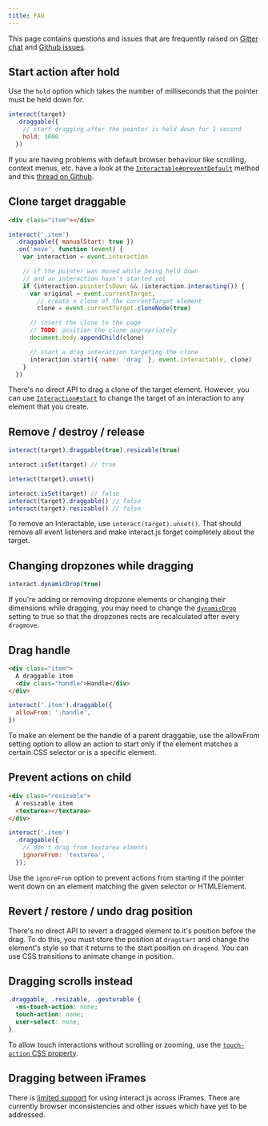 ```yaml
---
title: FAQ
---
```


This page contains questions and issues that are frequently raised on [Gitter
chat][gitter] and [Github issues][gh-issues].

## Start action after hold

Use the `hold` option which takes the number of milliseconds that the pointer
must be held down for.

```javascript
interact(target)
  .draggable({
    // start dragging after the pointer is held down for 1 second
    hold: 1000
  })
```

If you are having problems with default browser behaviour like scrolling,
context menus, etc. have a look at the
[`Interactable#preventDefault`][prevent-default] method and this [thread on
Github](https://github.com/taye/interact.js/issues/138).

## Clone target draggable

```html
<div class="item"></div>
```

```javascript
interact('.item')
  .draggable({ manualStart: true })
  .on('move', function (event) {
    var interaction = event.interaction

    // if the pointer was moved while being held down
    // and an interaction hasn't started yet
    if (interaction.pointerIsDown && !interaction.interacting()) {
      var original = event.currentTarget,
        // create a clone of the currentTarget element
        clone = event.currentTarget.cloneNode(true)

      // insert the clone to the page
      // TODO: position the clone appropriately
      document.body.appendChild(clone)

      // start a drag interaction targeting the clone
      interaction.start({ name: 'drag' }, event.interactable, clone)
    }
  })
```

There's no direct API to drag a clone of the target element. However, you can
use [`Interaction#start`][interaction-start] to change the target of an
interaction to any element that you create.

## Remove / destroy / release

```javascript
interact(target).draggable(true).resizable(true)

interact.isSet(target) // true

interact(target).unset()

interact.isSet(target) // false
interact(target).draggable() // false
interact(target).resizable() // false
```

To remove an Interactable, use `interact(target).unset()`. That should remove
all event listeners and make interact.js forget completely about the target.

## Changing dropzones while dragging

```javascript
interact.dynamicDrop(true)
```

If you're adding or removing dropzone elements or changing their dimensions
while dragging, you may need to change the [`dynamicDrop`][dynamic-drop] setting
to true so that the dropzones rects are recalculated after every `dragmove`.

## Drag handle

```html
<div class="item">
  A draggable item
  <div class="handle">Handle</div>
</div>
```

```javascript
interact('.item').draggable({
  allowFrom: '.handle',
})
```

To make an element be the handle of a parent draggable, use the allowFrom
setting option to allow an action to start only if the element matches a
certain CSS selector or is a specific element.

## Prevent actions on child

```html
<div class="resizable">
  A resizable item
  <textarea></textarea>
</div>
```

```javascript
interact('.item')
  .draggable({
    // don't drag from textarea elments
    ignoreFrom: 'textarea',
  });
```

Use the `ignoreFrom` option to prevent actions from starting if the pointer
went down on an element matching the given selector or HTMLElement.

## Revert / restore / undo drag position

There's no direct API to revert a dragged element to it's position before the
drag. To do this, you must store the position at `dragstart` and change the
element's style so that it returns to the start position on `dragend`. You can
use CSS transitions to animate change in position.

## Dragging scrolls instead

```css
.draggable, .resizable, .gesturable {
  -ms-touch-action: none;
  touch-action: none;
  user-select: none;
}
```

To allow touch interactions without scrolling or zooming, use the [`touch-action` CSS
property][touch-action].

## Dragging between iFrames

There is [limited support][iframe-pr] for using interact.js across iFrames. There are
currently browser inconsistencies and other issues which have yet to be
addressed.

[gitter]: https://gitter.im/taye/interact.js
[gh-issues]: http://git.io/srWhdg
[manual-start]: /docs#manualstart
[interaction-start]: /api/Interaction.html#start
[prevent-default]: /api/Interactable.html#preventDefault
[dynamic-drop]: /api/module-interact.html#.dynamicDrop
[touch-action]: https://developer.mozilla.org/en-US/docs/Web/CSS/touch-action
[iframe-pr]: https://github.com/taye/interact.js/pull/98
